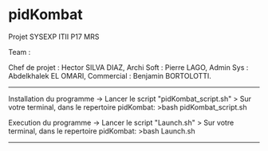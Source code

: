 # pidKombat
Projet SYSEXP ITII P17 MRS

Team :

Chef de projet : Hector SILVA DIAZ,
Archi Soft : Pierre LAGO,
Admin Sys : Abdelkhalek EL OMARI,
Commercial : Benjamin BORTOLOTTI.

*************************

Installation du programme -> Lancer le script "pidKombat_script.sh"
	> Sur votre terminal, dans le repertoire pidKombat:
		>bash pidKombat_script.sh

Execution du programme -> Lancer le script "Launch.sh"
	> Sur votre terminal, dans le repertoire pidKombat:
		>bash Launch.sh

*************************
